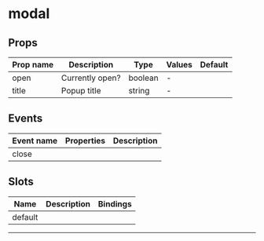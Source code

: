# modal

## Props

| Prop name | Description     | Type    | Values | Default |
| --------- | --------------- | ------- | ------ | ------- |
| open      | Currently open? | boolean | -      |         |
| title     | Popup title     | string  | -      |         |

## Events

| Event name | Properties | Description |
| ---------- | ---------- | ----------- |
| close      |            |

## Slots

| Name    | Description | Bindings |
| ------- | ----------- | -------- |
| default |             |          |

---
